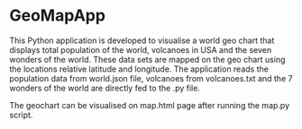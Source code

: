 # GeoMapApp
This Python application is developed to visualise a world geo chart that displays total population of the world, volcanoes in USA and the seven wonders of the world. These data sets are mapped on the geo chart using the locations relative latitude and longitude. The application reads the population data from world.json file, volcanoes from volcanoes.txt and the 7 wonders of the world are directly fed to the .py file. 

The geochart can be visualised on map.html page after running the map.py script.
